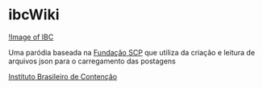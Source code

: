 # ibcWiki
[!Image of IBC](https://i.imgur.com/Yp78Giu.png)

Uma paródia baseada na [Fundação SCP](http://www.scp-wiki.net) que utiliza da criação e leitura de arquivos json para o carregamento das postagens 

[Instituto Brasileiro de Contenção](https://fundacao-ibc.glitch.me)
